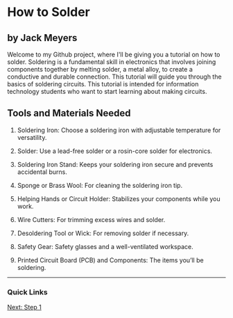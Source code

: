 # How to Solder
## by Jack Meyers

Welcome to my Github project, where I'll be giving you a tutorial on how to solder. Soldering is a fundamental skill in electronics that involves joining components together by melting solder, a metal alloy, to create a conductive and durable connection. This tutorial will guide you through the basics of soldering circuits. This tutorial is intended for information technology students who want to start learning about making circuits. 

## Tools and Materials Needed 

1. Soldering Iron: Choose a soldering iron with adjustable temperature for versatility.

2. Solder: Use a lead-free solder or a rosin-core solder for electronics.

3. Soldering Iron Stand: Keeps your soldering iron secure and prevents accidental burns.

4. Sponge or Brass Wool: For cleaning the soldering iron tip.

5. Helping Hands or Circuit Holder: Stabilizes your components while you work.

6. Wire Cutters: For trimming excess wires and solder.

7. Desoldering Tool or Wick: For removing solder if necessary.

8. Safety Gear: Safety glasses and a well-ventilated workspace.

9. Printed Circuit Board (PCB) and Components: The items you’ll be soldering.

---

### Quick Links 
[Next: Step 1](step1.md)
